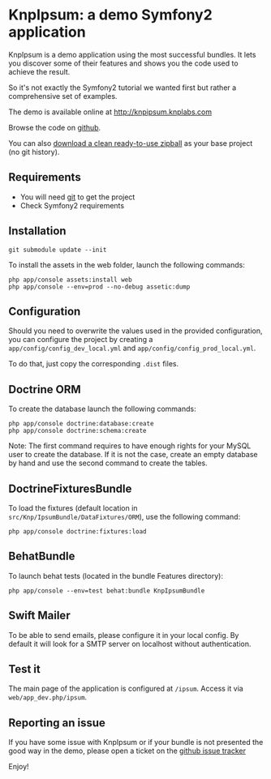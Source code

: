 KnpIpsum: a demo Symfony2 application
=====================================

KnpIpsum is a demo application using the most successful bundles. It lets you
discover some of their features and shows you the code used to achieve the
result.

So it's not exactly the Symfony2 tutorial we wanted first but rather a
comprehensive set of examples.

The demo is available online at http://knpipsum.knplabs.com

Browse the code on [github](https://github.com/knplabs/KnpIpsum-for-symfony).

You can also [download a clean ready-to-use zipball](http://j.mp/jeyTPY) 
as your base project (no git history).

Requirements
------------

* You will need [git](http://git-scm.com/download) to get the project
* Check Symfony2 requirements

Installation
------------

    git submodule update --init

To install the assets in the web folder, launch the following commands:

    php app/console assets:install web
    php app/console --env=prod --no-debug assetic:dump

Configuration
-------------

Should you need to overwrite the values used in the provided configuration,
you can configure the project by creating a `app/config/config_dev_local.yml`
and `app/config/config_prod_local.yml`.

To do that, just copy the corresponding `.dist` files.

Doctrine ORM
------------

To create the database launch the following commands:

    php app/console doctrine:database:create
    php app/console doctrine:schema:create

Note:
    The first command requires to have enough rights for your MySQL user
    to create the database. If it is not the case, create an empty database
    by hand and use the second command to create the tables.


DoctrineFixturesBundle
----------------------

To load the fixtures (default location in `src/Knp/IpsumBundle/DataFixtures/ORM`),
use the following command:

    php app/console doctrine:fixtures:load

BehatBundle
-----------

To launch behat tests (located in the bundle Features directory):

    php app/console --env=test behat:bundle KnpIpsumBundle

Swift Mailer
------------

To be able to send emails, please configure it in your local config. By default
it will look for a SMTP server on localhost without authentication.

Test it
-------

The main page of the application is configured at `/ipsum`. Access it via
`web/app_dev.php/ipsum`.

Reporting an issue
------------------

If you have some issue with KnpIpsum or if your bundle is not presented
the good way in the demo, please open a ticket on the
[github issue tracker](https://github.com/knplabs/KnpIpsum-for-symfony/issues)

Enjoy!
